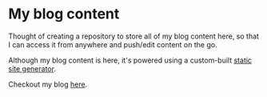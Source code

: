 # My blog content

Thought of creating a repository to store all of my blog content here, so that I can access it from anywhere and push/edit content on the go.

Although my blog content is here, it's powered using a custom-built [static site generator](https://github.com/megacolorboy/megacolorboy-ssg.git).

Checkout my blog [here](https://megacolorboy.com).
